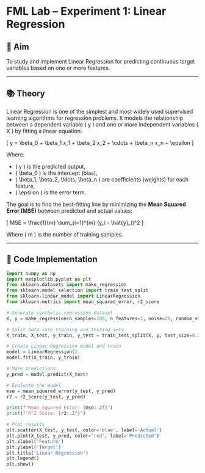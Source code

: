 # FML Lab – Experiment 1: Linear Regression

## 🎯 Aim
To study and implement Linear Regression for predicting continuous target variables based on one or more features.

---

## 📚 Theory

Linear Regression is one of the simplest and most widely used supervised learning algorithms for regression problems. It models the relationship between a dependent variable \( y \) and one or more independent variables \( X \) by fitting a linear equation:

\[
y = \beta_0 + \beta_1 x_1 + \beta_2 x_2 + \cdots + \beta_n x_n + \epsilon
\]

Where:
- \( y \) is the predicted output,
- \( \beta_0 \) is the intercept (bias),
- \( \beta_1, \beta_2, \ldots, \beta_n \) are coefficients (weights) for each feature,
- \( \epsilon \) is the error term.

The goal is to find the best-fitting line by minimizing the **Mean Squared Error (MSE)** between predicted and actual values:

\[
MSE = \frac{1}{m} \sum_{i=1}^{m} (y_i - \hat{y}_i)^2
\]

Where \( m \) is the number of training samples.

---

## 🧪 Code Implementation

```python
import numpy as np
import matplotlib.pyplot as plt
from sklearn.datasets import make_regression
from sklearn.model_selection import train_test_split
from sklearn.linear_model import LinearRegression
from sklearn.metrics import mean_squared_error, r2_score

# Generate synthetic regression dataset
X, y = make_regression(n_samples=100, n_features=1, noise=20, random_state=42)

# Split data into training and testing sets
X_train, X_test, y_train, y_test = train_test_split(X, y, test_size=0.2, random_state=42)

# Create Linear Regression model and train
model = LinearRegression()
model.fit(X_train, y_train)

# Make predictions
y_pred = model.predict(X_test)

# Evaluate the model
mse = mean_squared_error(y_test, y_pred)
r2 = r2_score(y_test, y_pred)

print(f"Mean Squared Error: {mse:.2f}")
print(f"R^2 Score: {r2:.2f}")

# Plot results
plt.scatter(X_test, y_test, color='blue', label='Actual')
plt.plot(X_test, y_pred, color='red', label='Predicted')
plt.xlabel('Feature')
plt.ylabel('Target')
plt.title('Linear Regression')
plt.legend()
plt.show()
